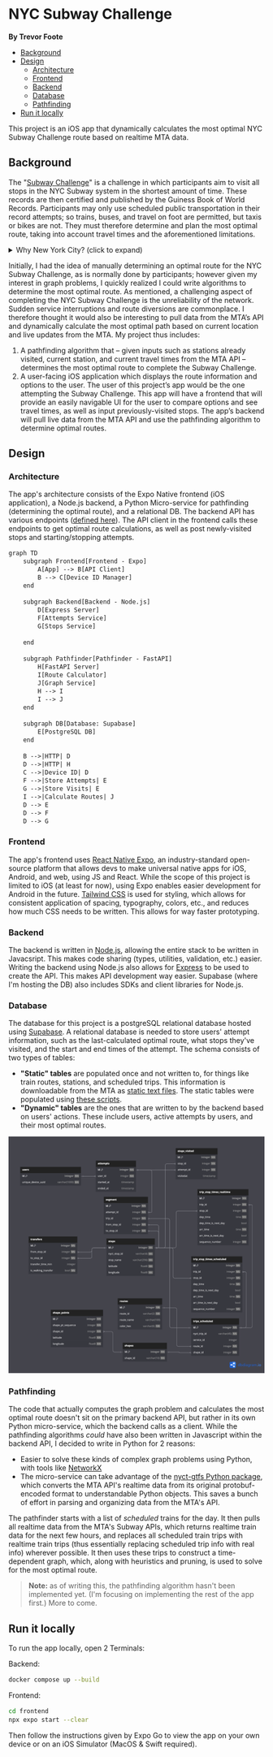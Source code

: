 # NYC Subway Challenge
 
**By Trevor Foote**

<!-- TOC -->

- [Background](#background)
- [Design](#design)
  - [Architecture](#architecture)
  - [Frontend](#frontend)
  - [Backend](#backend)
  - [Database](#database)
  - [Pathfinding](#pathfinding)
- [Run it locally](#run-it-locally)

<!-- /TOC -->

This project is an iOS app that dynamically calculates the most optimal NYC Subway Challenge route based on realtime MTA data.

## Background

The "[Subway Challenge](https://en.wikipedia.org/wiki/Subway_Challenge)" is a challenge in which participants aim to visit all stops in the NYC Subway system in the shortest amount of time. These records are then certified and published by the Guiness Book of World Records. Participants may only use scheduled public transportation in their record attempts; so trains, buses, and travel on foot are permitted, but taxis or bikes are not. They must therefore determine and plan the most optimal route, taking into account travel times and the aforementioned limitations.

<details> 

  <summary>Why New York City? (click to expand)</summary>

  New York City boasts the metro system with the most stations in the World, and a pre-pandemic ridership of 5.5 million per day (a majority of the city's population). The Subway Challenge – although originating in New York – has been attempted in cities around the World including [London](https://en.wikipedia.org/wiki/Tube_Challenge), Paris, Berlin, and Delhi. New York City's subway challenge, however, remains especially interesting and challenging. These reasons are threefold:

  1. The large number of interchange stations in the network:
   
   To better illustrate my point about the complexity in planning a NYC Subway Challenge route, take <a href="https://cdn.ttc.ca/-/media/Project/TTC/DevProto/Images/Home/Routes-and-Schedules/Landing-page-pdfs/TTC_SubwayStreetcarMap_2021-11.pdf?rev=909317034177450b8b09ba5b247e24bf" target="_blank" rel="noopener noreferrer">the subway system of my current hometown Toronto</a> as an example, and suppose we're trying to determine a route to complete Toronto's Subway Challenge. For starters, it obviously wouldn't make much sense to start in the middle of a line, since we'd have to backtrack and thus we'd be redundantly traversing the same portion of track twice. So we know we have to start and end at either terminal or interchange stations. With this constraint in mind, you may begin to notice there really aren't that many permutations of routes to consider, and all the routes and their respective travel times could probably be manually calculated by hand in a couple hours. 

   Now consider <a href="https://www.mta.info/map/5256" target="_blank" rel="noopener noreferrer">the New York City Subway</a>. As you can see in the system map, there are way more interchange stations than the 5 that exist in Toronto. Adding more transfer opportunities to a network increases the number of possible routes factorially. You'll probably notice very quickly that it is impossible to determine every possible route plan (even assuming the aforementioned constraint). Attempters of the NYC Subway Challenge must therefore rely on assumptions and heuristics to prune out routes – for example perhaps starting and ending at more remote terminus stations on the network. 

  2. The network's uniquely extensive local-express dichotomy:


  Another factor adding to the number of possible routes is the local-express dichotomy that exists in a large portion of the NYC Subway system (particularly in Manhattan). While other subway systems around the World often have express tracks on portions of some lines, the New York City Subway is unique in how widespread this service pattern is. Express trains run on their own tracks and bypass certain "local" stations. While this isn't helpful for visiting local stations (since the rules define a "visit" to a station as the train stopping at that station to serve passengers), it can be helpful when backtracking on a particular line is needed, as we can bypass stops we've already visited. Essentially, every express station on a line with express service is also effectively an interchange station – even if it doesn't intersect with other lines – thus further ballooning the number of possible routes.

  3. The frequent and sometimes sudden service changes that take place:
  
  The New York City Subway system is notoriously unreliable. In addition to delays, trains are often diverted onto other lines or skip stations. The network's unique interlined design – where lines often merge with each other instead of simply intersecting – allows the MTA to divert trains onto other lines. For example, if there is an emergency at the *A/C/E train Fulton St station*, the MTA can divert A/C trains onto the F line between *W 4 St Wash Sq* and *Jay St MetroTech* stations.

</details> 

Initially, I had the idea of manually determining an optimal route for the NYC Subway Challenge, as is normally done by participants; however given my interest in graph problems, I quickly realized I could write algorithms to determine the most optimal route. As mentioned, a challenging aspect of completing the NYC Subway Challenge is the unreliability of the network. Sudden service interruptions and route diversions are commonplace. I therefore thought it would also be interesting to pull data from the MTA’s API and dynamically calculate the most optimal path based on current location and live updates from the MTA. My project thus includes:

  1. A pathfinding algorithm that – given inputs such as stations already visited, current station, and current travel times from the MTA API – determines the most optimal route to complete the Subway Challenge. 
  2. A user-facing iOS application which displays the route information and options to the user. The user of this project’s app would be the one attempting the Subway Challenge. This app will have a frontend that will provide an easily navigable UI for the user to compare options and see travel times, as well as input previously-visited stops. The app’s backend will pull live data from the MTA API and use the pathfinding algorithm to determine optimal routes. 
  


## Design

### Architecture

The app's architecture consists of the Expo Native frontend (iOS application), a Node.js backend, a Python Micro-service for pathfinding (determining the optimal route), and a relational DB. The backend API has various endpoints ([defined here](backend/openapi.yaml)). The API client in the frontend calls these endpoints to get optimal route calculations, as well as post newly-visited stops and starting/stopping attempts.

```mermaid
graph TD
    subgraph Frontend[Frontend - Expo]
        A[App] --> B[API Client]
        B --> C[Device ID Manager]
    end

    subgraph Backend[Backend - Node.js]
        D[Express Server]
        F[Attempts Service]
        G[Stops Service]
        
    end

    subgraph Pathfinder[Pathfinder - FastAPI]
        H[FastAPI Server]
        I[Route Calculator]
        J[Graph Service]
        H --> I
        I --> J
    end

    subgraph DB[Database: Supabase]
        E[PostgreSQL DB]
    end

    B -->|HTTP| D
    D -->|HTTP| H
    C -->|Device ID| D
    F -->|Store Attempts| E
    G -->|Store Visits| E
    I -->|Calculate Routes| J
    D --> E
    D --> F
    D --> G
```

### Frontend

The app's frontend uses [React Native Expo](https://expo.dev/), an industry-standard open-source platform that allows devs to make universal native apps for iOS, Android, and web, using JS and React. While the scope of this project is limited to iOS (at least for now), using Expo enables easier development for Android in the future. [Tailwind CSS](https://tailwindcss.com/) is used for styling, which allows for consistent application of spacing, typography, colors, etc., and reduces how much CSS needs to be written. This allows for way faster prototyping.

### Backend

The backend is written in [Node.js](https://nodejs.org/en), allowing the entire stack to be written in Javacsript. This makes code sharing (types, utilities, validation, etc.) easier. Writing the backend using Node.js also allows for [Express](https://expressjs.com/) to be used to create the API. This makes API development way easier. Supabase (where I'm hosting the DB) also includes SDKs and client libraries for Node.js. 

### Database

The database for this project is a postgreSQL relational database hosted using [Supabase](https://supabase.com/). A relational database is needed to store users' attempt information, such as the last-calculated optimal route, what stops they've visited, and the start and end times of the attempt. The schema consists of two types of tables: 

- **"Static" tables** are populated once and not written to, for things like train routes, stations, and scheduled trips. This information is downloadable from the MTA as [static text files](static/mta-static/). The static tables were populated using [these scripts](static/scripts/). 
- **"Dynamic" tables** are the ones that are written to by the backend based on users' actions. These include users, active attempts by users, and their most optimal routes.

![Database ER Diagram](readme/erd.png)

### Pathfinding

The code that actually computes the graph problem and calculates the most optimal route doesn't sit on the primary backend API, but rather in its own Python micro-service, which the backend calls as a client. While the pathfinding algorithms *could* have also been written in Javascript within the backend API, I decided to write in Python for 2 reasons:

- Easier to solve these kinds of complex graph problems using Python, with tools like [NetworkX](https://networkx.org/)
- The micro-service can take advantage of the [nyct-gtfs Python package](https://github.com/Andrew-Dickinson/nyct-gtfs), which converts the MTA API's realtime data from its original protobuf-encoded format to understandable Python objects. This saves a bunch of effort in parsing and organizing data from the MTA's API.

The pathfinder starts with a list of *scheduled* trains for the day. It then pulls all realtime data from the MTA's Subway APIs, which returns realtime train data for the next few hours, and replaces all scheduled train trips with realtime train trips (thus essentially replacing scheduled trip info with real info) wherever possible. It then uses these trips to construct a  time-dependent graph, which, along with heuristics and pruning, is used to solve for the most optimal route.

> **Note:** as of writing this, the pathfinding algorithm hasn't been implemented yet. (I'm focusing on implementing the rest of the app first.) More to come.


## Run it locally

To run the app locally, open 2 Terminals:

Backend:
```bash
docker compose up --build
```

Frontend:
```bash
cd frontend
npx expo start --clear
```
Then follow the instructions given by Expo Go to view the app on your own device or on an iOS Simulator (MacOS & Swift required).
